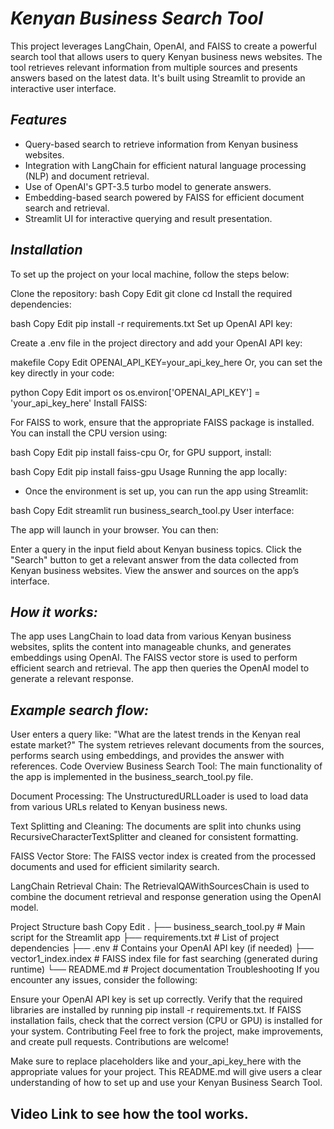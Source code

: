 # ***Kenyan Business Search Tool***
This project leverages LangChain, OpenAI, and FAISS to create a powerful search tool that allows users to query Kenyan business news websites. The tool retrieves relevant information from multiple sources and presents answers based on the latest data. It's built using Streamlit to provide an interactive user interface.

## *Features*
* Query-based search to retrieve information from Kenyan business websites.
* Integration with LangChain for efficient natural language processing (NLP) and document retrieval.
* Use of OpenAI's GPT-3.5 turbo model to generate answers.
* Embedding-based search powered by FAISS for efficient document search and retrieval.
* Streamlit UI for interactive querying and result presentation.
## *Installation*
To set up the project on your local machine, follow the steps below:

Clone the repository:
bash
Copy
Edit
git clone <your-repository-url>
cd <your-project-directory>
Install the required dependencies:

bash
Copy
Edit
pip install -r requirements.txt
Set up OpenAI API key:

Create a .env file in the project directory and add your OpenAI API key:

makefile
Copy
Edit
OPENAI_API_KEY=your_api_key_here
Or, you can set the key directly in your code:

python
Copy
Edit
import os
os.environ['OPENAI_API_KEY'] = 'your_api_key_here'
Install FAISS:

For FAISS to work, ensure that the appropriate FAISS package is installed. You can install the CPU version using:

bash
Copy
Edit
pip install faiss-cpu
Or, for GPU support, install:

bash
Copy
Edit
pip install faiss-gpu
Usage
Running the app locally:

* Once the environment is set up, you can run the app using Streamlit:

bash
Copy
Edit
streamlit run business_search_tool.py
User interface:

The app will launch in your browser. You can then:

Enter a query in the input field about Kenyan business topics.
Click the "Search" button to get a relevant answer from the data collected from Kenyan business websites.
View the answer and sources on the app’s interface.
## *How it works:*

The app uses LangChain to load data from various Kenyan business websites, splits the content into manageable chunks, and generates embeddings using OpenAI. The FAISS vector store is used to perform efficient search and retrieval. The app then queries the OpenAI model to generate a relevant response.

## *Example search flow:*

User enters a query like: "What are the latest trends in the Kenyan real estate market?"
The system retrieves relevant documents from the sources, performs search using embeddings, and provides the answer with references.
Code Overview
Business Search Tool: The main functionality of the app is implemented in the business_search_tool.py file.

Document Processing: The UnstructuredURLLoader is used to load data from various URLs related to Kenyan business news.

Text Splitting and Cleaning: The documents are split into chunks using RecursiveCharacterTextSplitter and cleaned for consistent formatting.

FAISS Vector Store: The FAISS vector index is created from the processed documents and used for efficient similarity search.

LangChain Retrieval Chain: The RetrievalQAWithSourcesChain is used to combine the document retrieval and response generation using the OpenAI model.

Project Structure
bash
Copy
Edit
.
├── business_search_tool.py         # Main script for the Streamlit app
├── requirements.txt                # List of project dependencies
├── .env                            # Contains your OpenAI API key (if needed)
├── vector1_index.index             # FAISS index file for fast searching (generated during runtime)
└── README.md                       # Project documentation
Troubleshooting
If you encounter any issues, consider the following:

Ensure your OpenAI API key is set up correctly.
Verify that the required libraries are installed by running pip install -r requirements.txt.
If FAISS installation fails, check that the correct version (CPU or GPU) is installed for your system.
Contributing
Feel free to fork the project, make improvements, and create pull requests. Contributions are welcome!



Make sure to replace placeholders like <your-repository-url> and your_api_key_here with the appropriate values for your project. This README.md will give users a clear understanding of how to set up and use your Kenyan Business Search Tool.

## Video Link to see how the tool works.








